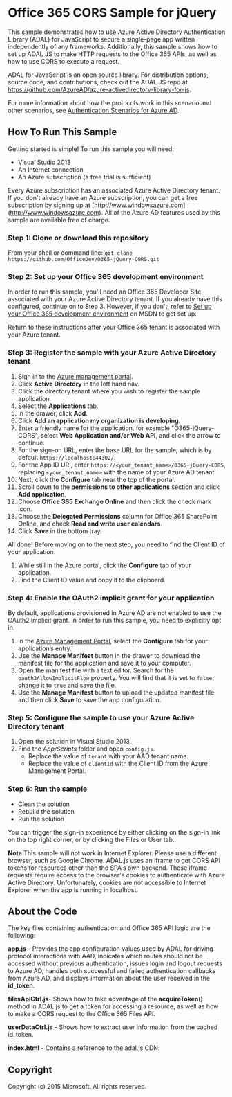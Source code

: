 Office 365 CORS Sample for jQuery
====================
This sample demonstrates how to use Azure Active Directory Authentication Library (ADAL) for JavaScript to secure a single-page app written independently of any frameworks. Additionally, this sample shows how to set up ADAL JS to make HTTP requests to the Office 365 APIs, as well as how to use CORS to execute a request. 

ADAL for JavaScript is an open source library.  For distribution options, source code, and contributions, check out the ADAL JS repo at https://github.com/AzureAD/azure-activedirectory-library-for-js.

For more information about how the protocols work in this scenario and other scenarios, see [Authentication Scenarios for Azure AD](http://go.microsoft.com/fwlink/?LinkId=394414).

## How To Run This Sample

Getting started is simple!  To run this sample you will need:
- Visual Studio 2013
- An Internet connection
- An Azure subscription (a free trial is sufficient)

Every Azure subscription has an associated Azure Active Directory tenant.  If you don't already have an Azure subscription, you can get a free subscription by signing up at [http://www.windowsazure.com](http://www.windowsazure.com).  All of the Azure AD features used by this sample are available free of charge.

### Step 1:  Clone or download this repository 

From your shell or command line:
`git clone https://github.com/OfficeDev/O365-jQuery-CORS.git`

### Step 2: Set up your Office 365 development environment

In order to run this sample, you'll need an Office 365 Developer Site associated with your Azure Active Directory tenant. If you already have this configured, continue on to Step 3. However, if you don't, refer to [Set up your Office 365 development environment](https://msdn.microsoft.com/en-us/office/office365/howto/setup-development-environment) on MSDN to get set up.

Return to these instructions after your Office 365 tenant is associated with your Azure tenant.

### Step 3:  Register the sample with your Azure Active Directory tenant

1. Sign in to the [Azure management portal](https://manage.windowsazure.com).
2. Click **Active Directory** in the left hand nav.
3. Click the directory tenant where you wish to register the sample application.
4. Select the **Applications** tab.
5. In the drawer, click **Add**.
6. Click **Add an application my organization is developing**.
7. Enter a friendly name for the application, for example "O365-jQuery-CORS", select **Web Application and/or Web API**, and click the arrow to continue.
8. For the sign-on URL, enter the base URL for the sample, which is by default `https://localhost:44302/`.
9. For the App ID URI, enter `https://<your_tenant_name>/O365-jQuery-CORS`, replacing `<your_tenant_name>` with the name of your Azure AD tenant.
10. Next, click the **Configure** tab near the top of the portal. 
11. Scroll down to the **permissions to other applications** section and click **Add application**.
12. Choose **Office 365 Exchange Online** and then click the check mark icon.
13. Choose the **Delegated Permissions** column for Office 365 SharePoint Online, and check **Read and write user calendars**.
14. Click **Save** in the bottom tray.


All done!  Before moving on to the next step, you need to find the Client ID of your application.

1. While still in the Azure portal, click the **Configure** tab of your application.
2. Find the Client ID value and copy it to the clipboard.


### Step 4:  Enable the OAuth2 implicit grant for your application

By default, applications provisioned in Azure AD are not enabled to use the OAuth2 implicit grant. In order to run this sample, you need to explicitly opt in.

1. In the [Azure Management Portal](https://manage.windowsazure.com), select the **Configure** tab for your application’s entry.
2. Use the **Manage Manifest** button in the drawer to download the manifest file for the application and save it to your computer.
3. Open the manifest file with a text editor. Search for the `oauth2AllowImplicitFlow` property. You will find that it is set to `false`; change it to `true` and save the file.
4. Use the **Manage Manifest** button to upload the updated manifest file and then click **Save** to save the app configuration. 

### Step 5:  Configure the sample to use your Azure Active Directory tenant

1. Open the solution in Visual Studio 2013.
2. Find the *App/Scripts* folder and open `config.js`. 
    * Replace the value of `tenant` with your AAD tenant name.
    * Replace the value of `clientId` with the Client ID from the Azure Management Portal.

### Step 6:  Run the sample

* Clean the solution 
* Rebuild the solution
* Run the solution 

You can trigger the sign-in experience by either clicking on the sign-in link on the top right corner, or by clicking the Files or User tab.

**Note** This sample will not work in Internet Explorer. Please use a different browser, such as Google Chrome. ADAL.js uses an iframe to get CORS API tokens for resources other than the SPA's own backend. These iframe requests require access to the browser's cookies to authenticate with Azure Active Directory. Unfortunately, cookies are not accessible to Internet Explorer when the app is running in localhost.

## About the Code

The key files containing authentication and Office 365 API logic are the following:

**app.js** - Provides the app configuration values used by ADAL for driving protocol interactions with AAD, indicates which routes should not be accessed without previous authentication, issues login and logout requests to Azure AD, handles both successful and failed authentication callbacks from Azure AD, and displays information about the user received in the **id_token**.

**filesApiCtrl.js**- Shows how to take advantage of the **acquireToken()** method in ADAL.js to get a token for accessing a resource, as well as how to make a CORS request to the Office 365 Files API. 

**userDataCtrl.js** - Shows how to extract user information from the cached id_token.

**index.html** - Contains a reference to the adal.js CDN.
   
## Copyright
Copyright (c) 2015 Microsoft. All rights reserved.

